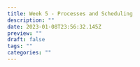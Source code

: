 ```yaml
---
title: Week 5 - Processes and Scheduling
description: ""
date: 2023-01-08T23:56:32.145Z
preview: ""
draft: false
tags: ""
categories: ""
---
```

